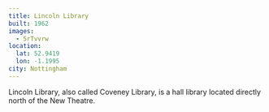 ```yaml
---
title: Lincoln Library
built: 1962
images:
  - 5rTvvrw
location:
  lat: 52.9419
  lon: -1.1995
city: Nottingham
---
```


Lincoln Library, also called Coveney Library, is a hall library located directly north of the New Theatre.
